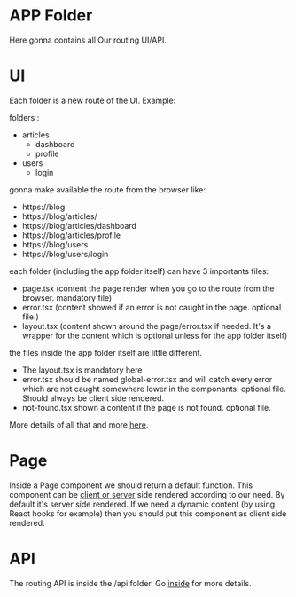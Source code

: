 # APP Folder

Here gonna contains all Our routing UI/API.

# UI

Each folder is a new route of the UI. Example:

folders :

- articles
  - dashboard
  - profile
- users
  - login

gonna make available the route from the browser like:

- https://blog
- https://blog/articles/
- https://blog/articles/dashboard
- https://blog/articles/profile
- https://blog/users
- https://blog/users/login

each folder (including the app folder itself) can have 3 importants files:

- page.tsx (content the page render when you go to the route from the browser. mandatory file)
- error.tsx (content showed if an error is not caught in the page. optional file.)
- layout.tsx (content shown around the page/error.tsx if needed. It's a wrapper for the content which is optional unless for the app folder itself)

the files inside the app folder itself are little different.

- The layout.tsx is mandatory here
- error.tsx should be named global-error.tsx and will catch every error which are not caught somewhere lower in the componants. optional file. Should always be client side rendered.
- not-found.tsx shown a content if the page is not found. optional file.

More details of all that and more [here](https://nextjs.org/docs/app/building-your-application/routing).

# Page

Inside a Page component we should return a default function.
This component can be [client or server](https://nextjs.org/docs/app/building-your-application/rendering) side rendered according to our need. By default it's server side rendered. If we need a dynamic content (by using React hooks for example) then you should put this component as client side rendered.

# API

The routing API is inside the /api folder. Go [inside](api/README.md) for more details.
